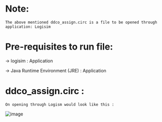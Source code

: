 # Note:
    The above mentioned ddco_assign.circ is a file to be opened through application: Logisim
    
# Pre-requisites to run file:
  -> logisim : Application
  
  ->  Java Runtime Environment (JRE) : Application

# ddco_assign.circ :
    On opening through Logism would look like this : 

![image](https://github.com/user-attachments/assets/13dfa39a-6d8d-4b90-af7e-257f5c23ca55)

